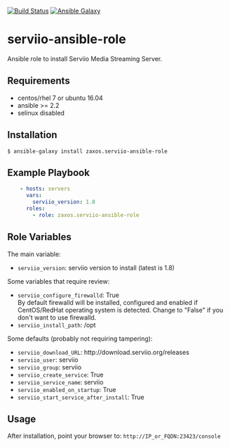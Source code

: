 [![Build Status](https://travis-ci.org/zaxos/serviio-ansible-role.svg?branch=master)](https://travis-ci.org/zaxos/serviio-ansible-role)
[![Ansible Galaxy](https://img.shields.io/badge/galaxy-_zaxos.serviio--ansible--role-blue.svg)](https://galaxy.ansible.com/zaxos/serviio-ansible-role/)

serviio-ansible-role
====================

Ansible role to install Serviio Media Streaming Server.

Requirements
------------
* centos/rhel 7 or ubuntu 16.04
* ansible >= 2.2
* selinux disabled

Installation
------------
```
$ ansible-galaxy install zaxos.serviio-ansible-role
```

Example Playbook
----------------
```yaml
    - hosts: servers
      vars:
        serviio_version: 1.8
      roles:
        - role: zaxos.serviio-ansible-role
```

Role Variables
--------------
The main variable:
- `serviio_version`: serviio version to install (latest is 1.8)

Some variables that require review:
- `serviio_configure_firewalld`: True   
By default firewalld will be installed, configured and enabled if CentOS/RedHat operating system is detected. Change to "False" if you don't want to use firewalld.
- `serviio_install_path`: /opt

Some defaults (probably not requiring tampering):
- `serviio_download_URL`: http://<i></i>download.serviio.org/releases
- `serviio_user`: serviio
- `serviio_group`: serviio
- `serviio_create_service`: True
- `serviio_service_name`: serviio
- `serviio_enabled_on_startup`: True
- `serviio_start_service_after_install`: True

Usage
-----
After installation, point your browser to: `http://IP_or_FQDN:23423/console`
